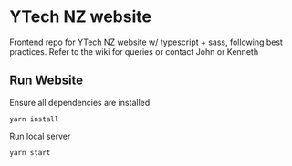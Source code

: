 # YTech NZ website
Frontend repo for YTech NZ website w/ typescript + sass, following best practices. Refer to the wiki for queries or contact John or Kenneth

## Run Website
Ensure all dependencies are installed
```
yarn install
```

Run local server
```
yarn start
```
